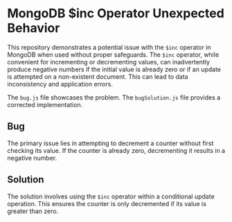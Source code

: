 # MongoDB $inc Operator Unexpected Behavior

This repository demonstrates a potential issue with the `$inc` operator in MongoDB when used without proper safeguards.  The `$inc` operator, while convenient for incrementing or decrementing values, can inadvertently produce negative numbers if the initial value is already zero or if an update is attempted on a non-existent document.  This can lead to data inconsistency and application errors.

The `bug.js` file showcases the problem. The `bugSolution.js` file provides a corrected implementation.

## Bug
The primary issue lies in attempting to decrement a counter without first checking its value. If the counter is already zero, decrementing it results in a negative number.

## Solution
The solution involves using the `$inc` operator within a conditional update operation.  This ensures the counter is only decremented if its value is greater than zero.